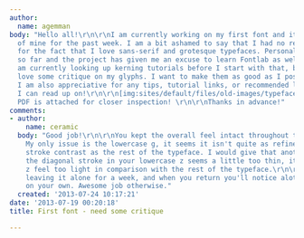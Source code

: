 ```yaml
---
author:
  name: agemman
body: "Hello all!\r\n\r\nI am currently working on my first font and its been a project
  of mine for the past week. I am a bit ashamed to say that I had no real plan except
  for the fact that I love sans-serif and grotesque typefaces. Personally I love it
  so far and the project has given me an excuse to learn Fontlab as well. \r\n\r\nI
  am currently looking up kerning tutorials before I start with that, but I would
  love some critique on my glyphs. I want to make them as good as I possibly can.
  I am also appreciative for any tips, tutorial links, or recommended literature that
  I can read up on!\r\n\r\n[img:sites/default/files/old-images/typeface_4879.png]\r\n\r\n\r\n\r\nA
  PDF is attached for closer inspection! \r\n\r\nThanks in advance!"
comments:
- author:
    name: ceramic
  body: "Good job!\r\n\r\nYou kept the overall feel intact throughout the whole font.
    My only issue is the lowercase g, it seems it isn't quite as refined in thin/thick
    stroke contrast as the rest of the typeface. I would give that another go.\r\nAlso,
    the diagonal stroke in your lowercase z seems a little too thin, it makes the
    z feel too light in comparison with the rest of the typeface.\r\n\r\nI also recommend
    leaving it alone for a week, and when you return you'll notice alot of things
    on your own. Awesome job otherwise."
  created: '2013-07-24 10:17:21'
date: '2013-07-19 00:20:18'
title: First font - need some critique

---
```

